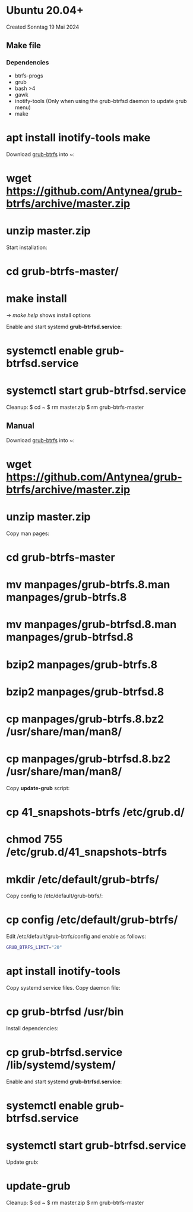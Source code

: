 # Ubuntu 20.04+
Created Sonntag 19 Mai 2024

Make file
---------
### Dependencies

* btrfs-progs
* grub
* bash >4
* gawk
* inotify-tools (Only when using the grub-btrfsd daemon to update grub menu)
* make

# apt install inotify-tools make

Download [grub-btrfs](https://github.com/Antynea/grub-btrfs) into ~:
# wget <https://github.com/Antynea/grub-btrfs/archive/master.zip>
# unzip master.zip

Start installation:
# cd grub-btrfs-master/
# make install
-> *make help* shows  install options

Enable and start systemd **grub-btrfsd.service**:
# systemctl enable grub-btrfsd.service
# systemctl start grub-btrfsd.service

Cleanup:
$ cd ~
$ rm master.zip
$ rm grub-btrfs-master

Manual
------
Download [grub-btrfs](https://github.com/Antynea/grub-btrfs) into ~:
# wget <https://github.com/Antynea/grub-btrfs/archive/master.zip>
# unzip master.zip

Copy man pages:
# cd grub-btrfs-master
# mv manpages/grub-btrfs.8.man manpages/grub-btrfs.8
# mv manpages/grub-btrfsd.8.man manpages/grub-btrfsd.8
# bzip2 manpages/grub-btrfs.8
# bzip2 manpages/grub-btrfsd.8
# cp manpages/grub-btrfs.8.bz2 /usr/share/man/man8/
# cp manpages/grub-btrfsd.8.bz2 /usr/share/man/man8/

Copy **update-grub** script:
# cp 41_snapshots-btrfs /etc/grub.d/
# chmod 755 /etc/grub.d/41_snapshots-btrfs
# mkdir /etc/default/grub-btrfs/

Copy config to /etc/default/grub-btrfs/:
# cp config /etc/default/grub-btrfs/

Edit /etc/default/grub-btrfs/config and enable as follows:
```sh
GRUB_BTRFS_LIMIT="20"
```

# apt install inotify-tools
Copy systemd service files.
Copy daemon file:
# cp grub-btrfsd /usr/bin
Install dependencies:
# cp grub-btrfsd.service /lib/systemd/system/
Enable and start systemd **grub-btrfsd.service**:
# systemctl enable grub-btrfsd.service
# systemctl start grub-btrfsd.service

Update grub:
# update-grub

Cleanup:
$ cd ~
$ rm master.zip
$ rm grub-btrfs-master
